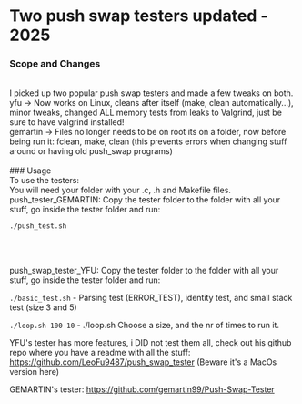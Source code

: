 # Two push swap testers updated - 2025
### Scope and Changes
<br>
I picked up two popular push swap testers and made a few tweaks on both.
<br>
yfu -> Now works on Linux, cleans after itself (make, clean automatically...), minor tweaks, changed ALL memory tests from leaks to Valgrind, just be sure to have valgrind installed!
<br>
gemartin -> Files no longer needs to be on root its on a folder, now before being run it: fclean, make, clean (this prevents errors when changing stuff around or having old push_swap programs)
<br>
<br>
### Usage
<br>
To use the testers:
<br>
You will need your folder with your .c, .h and Makefile files.
<br>
push_tester_GEMARTIN: Copy the tester folder to the folder with all your stuff, go inside the tester folder and run: 

```./push_test.sh```

<br><br>

push_swap_tester_YFU: Copy the tester folder to the folder with all your stuff, go inside the tester folder and run:  

```./basic_test.sh```  -  Parsing test (ERROR_TEST), identity test, and small stack test (size 3 and 5)

```./loop.sh 100 10``` - ./loop.sh <stack size> <loop times>  Choose a size, and the nr of times to run it.
<br>



YFU's tester has more features, i DID not test them all, check out his github repo where you have a readme with all the stuff:
https://github.com/LeoFu9487/push_swap_tester
(Beware it's a MacOs version here)

GEMARTIN's tester:
https://github.com/gemartin99/Push-Swap-Tester


